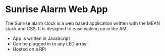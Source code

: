 # Sunrise Alarm Web App

The Sunrise alarm clock is a web based application written with the MEAN stack and CSS. It is designed to ease waking up in the AM.

  - App is written in JavaScript
  - Can be plugged in to any LED array
  - Hosted on a RPi
